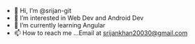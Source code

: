 - 👋 Hi, I’m @srijan-git
- 👀 I’m interested in Web Dev and Android Dev
- 🌱 I’m currently learning Angular
- 📫 How to reach me ...Email at srijankhan20030@gmail.com

<!---
srijan-git/srijan-git is a ✨ special ✨ repository because its `README.md` (this file) appears on your GitHub profile.
You can click the Preview link to take a look at your changes.
--->
